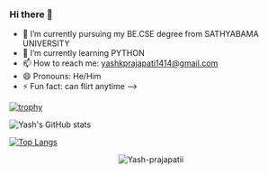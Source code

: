 ### Hi there 👋

- 🔭 I’m currently pursuing my BE.CSE degree from SATHYABAMA UNIVERSITY
- 🌱 I’m currently learning PYTHON
- 📫 How to reach me: yashkprajapati1414@gmail.com
- 😄 Pronouns: He/Him
- ⚡ Fun fact: can flirt anytime
--> 

[![trophy](https://github-profile-trophy.vercel.app/?username=Yash-prajapatii&theme=dracula)](https://github.com/ryo-ma/github-profile-trophy)

![Yash's GitHub stats](https://github-readme-stats.vercel.app/api?username=Yash-prajapatii&show_icons=true&theme=radical)

[![Top Langs](https://github-readme-stats.vercel.app/api/top-langs/?username=Yash-prajapatii&layout=compact)](https://github.com/Yash-prajapatii/github-readme-stats)

<p align="center"> <img src="https://komarev.com/ghpvc/?username=Yash-prajapatii&label=Profile%20views&color=0e75b6&style=flat" alt="Yash-prajapatii" /> </P>
